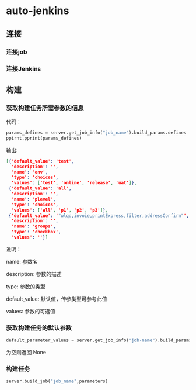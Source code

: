 # auto-jenkins

## 连接

### 连接job

### 连接Jenkins



## 构建

### 获取构建任务所需参数的信息

代码：

```python
params_defines = server.get_job_info("job_name").build_params.defines
ppirnt.pprint(params_defines)
```

输出:

```json
[{'default_value': 'test',
  'description': '',
  'name': 'env',
  'type': 'choices',
  'values': ['test', 'online', 'release', 'uat']},
 {'default_value': 'all',
  'description': '',
  'name': 'plevel',
  'type': 'choices',
  'values': ['all', 'p1', 'p2', 'p3']},
 {'default_value': '"wlqd,invoie,printExpress,filter,addressConfirm"',
  'description': '',
  'name': 'groups',
  'type': 'checkbox',
  'values': ''}]
```

说明：

name: 参数名

description: 参数的描述

type: 参数的类型

default_value: 默认值，传参类型可参考此值

values: 参数的可选值



### 获取构建任务的默认参数

```python
default_parameter_values = server.get_job_info("job-name").build_params.default_parameter_values
```

为空则返回 None

### 构建任务

```python
server.build_job("job_name",parameters)
```



